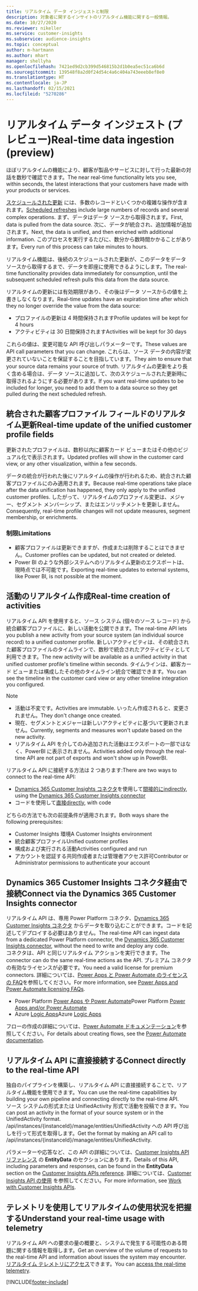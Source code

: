```yaml
---
title: リアルタイム データ インジェストと制限
description: 対象者に関するインサイトのリアルタイム機能に関する一般情報。
ms.date: 10/27/2020
ms.reviewer: nikeller
ms.service: customer-insights
ms.subservice: audience-insights
ms.topic: conceptual
author: m-hartmann
ms.author: mhart
manager: shellyha
ms.openlocfilehash: 7421ed9d2cb399d546815b2d1b0ea5ec51ca6b6d
ms.sourcegitcommit: 139548f8a2d0f24d54c4a6c404a743eeeb8ef8e0
ms.translationtype: HT
ms.contentlocale: ja-JP
ms.lasthandoff: 02/15/2021
ms.locfileid: "5270286"
---
```

# <a name="real-time-data-ingestion-preview"></a><span data-ttu-id="979ce-103">リアルタイム データ インジェスト (プレビュー)</span><span class="sxs-lookup"><span data-stu-id="979ce-103">Real-time data ingestion (preview)</span></span>

<span data-ttu-id="979ce-104">ほぼリアルタイムの機能により、顧客が製品やサービスに対して行った最新の対話を数秒で確認できます。</span><span class="sxs-lookup"><span data-stu-id="979ce-104">The near real-time functionality lets you see, within seconds, the latest interactions that your customers have made with your products or services.</span></span>

<span data-ttu-id="979ce-105">[スケジュールされた更新](system.md#schedule-tab) には、多数のレコードといくつかの複雑な操作が含まれます。</span><span class="sxs-lookup"><span data-stu-id="979ce-105">[Scheduled refreshes](system.md#schedule-tab) include large numbers of records and several complex operations.</span></span> <span data-ttu-id="979ce-106">まず、データはデータ ソースから取得されます。</span><span class="sxs-lookup"><span data-stu-id="979ce-106">First, data is pulled from the data source.</span></span> <span data-ttu-id="979ce-107">次に、データが統合され、追加情報が追加されます。</span><span class="sxs-lookup"><span data-stu-id="979ce-107">Next, the data is unified, and then enriched with additional information.</span></span> <span data-ttu-id="979ce-108">このプロセスを実行するたびに、数分から数時間かかることがあります。</span><span class="sxs-lookup"><span data-stu-id="979ce-108">Every run of this process can take minutes to hours.</span></span>

<span data-ttu-id="979ce-109">リアルタイム機能は、後続のスケジュールされた更新が、このデータをデータ ソースから取得するまで、データを即座に使用できるようにします。</span><span class="sxs-lookup"><span data-stu-id="979ce-109">The real-time functionality provides data immediately for consumption, until the subsequent scheduled refresh pulls this data from the data source.</span></span>

<span data-ttu-id="979ce-110">リアルタイムの更新には有効期限があり、その後はデータ ソースからの値を上書きしなくなります。</span><span class="sxs-lookup"><span data-stu-id="979ce-110">Real-time updates have an expiration time after which they no longer override the value from the data source:</span></span>

- <span data-ttu-id="979ce-111">プロファイルの更新は 4 時間保持されます</span><span class="sxs-lookup"><span data-stu-id="979ce-111">Profile updates will be kept for 4 hours</span></span>
- <span data-ttu-id="979ce-112">アクティビティは 30 日間保持されます</span><span class="sxs-lookup"><span data-stu-id="979ce-112">Activities will be kept for 30 days</span></span>

<span data-ttu-id="979ce-113">これらの値は、変更可能な API 呼び出しパラメーターです。</span><span class="sxs-lookup"><span data-stu-id="979ce-113">These values are API call parameters that you can change.</span></span> <span data-ttu-id="979ce-114">これらは、ソース データの内容が変更されていないことを保証することを目指しています。</span><span class="sxs-lookup"><span data-stu-id="979ce-114">They aim to ensure that your source data remains your source of truth.</span></span> <span data-ttu-id="979ce-115">リアルタイムの更新をより長く含める場合は、データ ソースに追加して、次のスケジュールされた更新時に取得されるようにする必要があります。</span><span class="sxs-lookup"><span data-stu-id="979ce-115">If you want real-time updates to be included for longer, you need to add them to a data source so they get pulled during the next scheduled refresh.</span></span>

## <a name="real-time-update-of-the-unified-customer-profile-fields"></a><span data-ttu-id="979ce-116">統合された顧客プロファイル フィールドのリアルタイム更新</span><span class="sxs-lookup"><span data-stu-id="979ce-116">Real-time update of the unified customer profile fields</span></span>

<span data-ttu-id="979ce-117">更新されたプロファイルは、数秒以内に顧客カード ビューまたはその他のビジュアル化で表示されます。</span><span class="sxs-lookup"><span data-stu-id="979ce-117">Updated profiles will show in the customer card view, or any other visualization, within a few seconds.</span></span>

<span data-ttu-id="979ce-118">データの統合が行われた後にリアルタイムの操作が行われるため、統合された顧客プロファイルにのみ適用されます。</span><span class="sxs-lookup"><span data-stu-id="979ce-118">Because real-time operations take place after the data unification has happened, they only apply to the unified customer profiles.</span></span> <span data-ttu-id="979ce-119">したがって、リアルタイムのプロファイル変更は、メジャー、セグメント メンバーシップ、またはエンリッチメントを更新しません。</span><span class="sxs-lookup"><span data-stu-id="979ce-119">Consequently, real-time profile changes will not update measures, segment membership, or enrichments.</span></span>

### <a name="limitations"></a><span data-ttu-id="979ce-120">制限</span><span class="sxs-lookup"><span data-stu-id="979ce-120">Limitations</span></span>

- <span data-ttu-id="979ce-121">顧客プロファイルは更新できますが、作成または削除することはできません。</span><span class="sxs-lookup"><span data-stu-id="979ce-121">Customer profiles can be updated, but not created or deleted.</span></span>
- <span data-ttu-id="979ce-122">Power BI のような外部システムへのリアルタイム更新のエクスポートは、現時点では不可能です。</span><span class="sxs-lookup"><span data-stu-id="979ce-122">Exporting real-time updates to external systems, like Power BI, is not possible at the moment.</span></span>

## <a name="real-time-creation-of-activities"></a><span data-ttu-id="979ce-123">活動のリアルタイム作成</span><span class="sxs-lookup"><span data-stu-id="979ce-123">Real-time creation of activities</span></span>

<span data-ttu-id="979ce-124">リアルタイム API を使用すると、ソース システム (個々のソース レコード) から統合顧客プロファイルに、新しい活動を公開できます。</span><span class="sxs-lookup"><span data-stu-id="979ce-124">The real-time API lets you publish a new activity from your source system (an individual source record) to a unified customer profile.</span></span> <span data-ttu-id="979ce-125">新しいアクティビティは、その統合された顧客プロファイルのタイムラインで、数秒で統合されたアクティビティとして利用できます。</span><span class="sxs-lookup"><span data-stu-id="979ce-125">The new activity will be available as a unified activity in that unified customer profile's timeline within seconds.</span></span> <span data-ttu-id="979ce-126">タイムラインは、顧客カード ビューまたは構成したその他のタイムライン統合で確認できます。</span><span class="sxs-lookup"><span data-stu-id="979ce-126">You can see the timeline in the customer card view or any other timeline integration you configured.</span></span>

> [!NOTE]
>
> - <span data-ttu-id="979ce-127">活動は不変です。</span><span class="sxs-lookup"><span data-stu-id="979ce-127">Activities are immutable.</span></span> <span data-ttu-id="979ce-128">いったん作成されると、変更されません。</span><span class="sxs-lookup"><span data-stu-id="979ce-128">They don't change once created.</span></span>
> - <span data-ttu-id="979ce-129">現在、セグメントとメジャーは新しいアクティビティに基づいて更新されません。</span><span class="sxs-lookup"><span data-stu-id="979ce-129">Currently, segments and measures won't update based on the new activity.</span></span>
> - <span data-ttu-id="979ce-130">リアルタイム API を介してのみ追加された活動はエクスポートの一部ではなく、PowerBI に表示されません。</span><span class="sxs-lookup"><span data-stu-id="979ce-130">Activities added only through the real-time API are not part of exports and won't show up in PowerBI.</span></span>

<span data-ttu-id="979ce-131">リアルタイム API に接続する方法は 2 つあります:</span><span class="sxs-lookup"><span data-stu-id="979ce-131">There are two ways to connect to the real-time API:</span></span>

- <span data-ttu-id="979ce-132">[Dynamics 365 Customer Insights コネクタ](https://docs.microsoft.com/connectors/customerinsights/)を使用して[間接的に](#connect-via-the-dynamics-365-customer-insights-connector)</span><span class="sxs-lookup"><span data-stu-id="979ce-132">[indirectly](#connect-via-the-dynamics-365-customer-insights-connector), using the [Dynamics 365 Customer Insights connector](https://docs.microsoft.com/connectors/customerinsights/)</span></span>
- <span data-ttu-id="979ce-133">コードを使用して[直接](#connect-directly-to-the-real-time-api)</span><span class="sxs-lookup"><span data-stu-id="979ce-133">[directly](#connect-directly-to-the-real-time-api), with code</span></span>

<span data-ttu-id="979ce-134">どちらの方法でも次の前提条件が適用されます。</span><span class="sxs-lookup"><span data-stu-id="979ce-134">Both ways share the following prerequisites:</span></span>

- <span data-ttu-id="979ce-135">Customer Insights 環境</span><span class="sxs-lookup"><span data-stu-id="979ce-135">A Customer Insights environment</span></span>
- <span data-ttu-id="979ce-136">統合顧客プロファイル</span><span class="sxs-lookup"><span data-stu-id="979ce-136">Unified customer profiles</span></span>
- <span data-ttu-id="979ce-137">構成および実行される活動</span><span class="sxs-lookup"><span data-stu-id="979ce-137">Activities configured and run</span></span>
- <span data-ttu-id="979ce-138">アカウントを認証する共同作成者または管理者アクセス許可</span><span class="sxs-lookup"><span data-stu-id="979ce-138">Contributor or Administrator permissions to authenticate your account</span></span>

## <a name="connect-via-the-dynamics-365-customer-insights-connector"></a><span data-ttu-id="979ce-139">Dynamics 365 Customer Insights コネクタ経由で接続</span><span class="sxs-lookup"><span data-stu-id="979ce-139">Connect via the Dynamics 365 Customer Insights connector</span></span>

<span data-ttu-id="979ce-140">リアルタイム API は、専用 Power Platform コネクタ、[Dynamics 365 Customer Insights コネクタ](https://docs.microsoft.com/connectors/customerinsights/) からデータを取り込むことができます。コードを記述してデプロイする必要はありません。</span><span class="sxs-lookup"><span data-stu-id="979ce-140">The real-time API can ingest data from a dedicated Power Platform connector, the [Dynamics 365 Customer Insights connector](https://docs.microsoft.com/connectors/customerinsights/), without the need to write and deploy any code.</span></span>    
<span data-ttu-id="979ce-141">コネクタは、API と同じリアルタイム アクションを実行できます。</span><span class="sxs-lookup"><span data-stu-id="979ce-141">The connector can do the same real-time actions as the API.</span></span> <span data-ttu-id="979ce-142">プレミアム コネクタの有効なライセンスが必要です。</span><span class="sxs-lookup"><span data-stu-id="979ce-142">You need a valid license for premium connectors.</span></span> <span data-ttu-id="979ce-143">詳細については、[Power Apps と Power Automate のライセンスの FAQ](https://docs.microsoft.com/power-platform/admin/powerapps-flow-licensing-faq)を参照してください。</span><span class="sxs-lookup"><span data-stu-id="979ce-143">For more information, see [Power Apps and Power Automate licensing FAQs](https://docs.microsoft.com/power-platform/admin/powerapps-flow-licensing-faq).</span></span>

- <span data-ttu-id="979ce-144">Power Platform [Power Apps や Power Automate](https://docs.microsoft.com/connectors/)</span><span class="sxs-lookup"><span data-stu-id="979ce-144">Power Platform [Power Apps and/or Power Automate](https://docs.microsoft.com/connectors/)</span></span>
- <span data-ttu-id="979ce-145">Azure [Logic Apps](https://docs.microsoft.com/azure/connectors/apis-list)</span><span class="sxs-lookup"><span data-stu-id="979ce-145">Azure [Logic Apps](https://docs.microsoft.com/azure/connectors/apis-list)</span></span>

<span data-ttu-id="979ce-146">フローの作成の詳細については、[Power Automate ドキュメンテーション](https://docs.microsoft.com/power-automate/)を参照してください。</span><span class="sxs-lookup"><span data-stu-id="979ce-146">For details about creating flows, see the [Power Automate documentation](https://docs.microsoft.com/power-automate/).</span></span>

## <a name="connect-directly-to-the-real-time-api"></a><span data-ttu-id="979ce-147">リアルタイム API に直接接続する</span><span class="sxs-lookup"><span data-stu-id="979ce-147">Connect directly to the real-time API</span></span>

<span data-ttu-id="979ce-148">独自のパイプラインを構築し、リアルタイム API に直接接続することで、リアルタイム機能を使用できます。</span><span class="sxs-lookup"><span data-stu-id="979ce-148">You can use the real-time capabilities by building your own pipeline and connecting directly to the real-time API.</span></span>    
<span data-ttu-id="979ce-149">ソース システムの形式または UnifiedActivity 形式で活動を投稿できます。</span><span class="sxs-lookup"><span data-stu-id="979ce-149">You can post an activity in the format of your source system or in the UnifiedActivity format.</span></span> <span data-ttu-id="979ce-150">/api/instances/{instanceId}/manage/entities/UnifiedActivity への API 呼び出しを行って形式を取得します。</span><span class="sxs-lookup"><span data-stu-id="979ce-150">Get the format by making an API call to /api/instances/{instanceId}/manage/entities/UnifiedActivity.</span></span>

<span data-ttu-id="979ce-151">パラメーターや応答など、この API の詳細については、[Customer Insights API リファレンス](https://developer.ci.ai.dynamics.com/api-details#api=CustomerInsights) の **EntityData** のセクションにあります。</span><span class="sxs-lookup"><span data-stu-id="979ce-151">Details of this API, including parameters and responses, can be found in the **EntityData** section on the [Customer Insights APIs reference](https://developer.ci.ai.dynamics.com/api-details#api=CustomerInsights).</span></span> <span data-ttu-id="979ce-152">詳細については、[Customer Insights API の使用](apis.md) を参照してください。</span><span class="sxs-lookup"><span data-stu-id="979ce-152">For more information, see [Work with Customer Insights APIs](apis.md).</span></span>

## <a name="understand-your-real-time-usage-with-telemetry"></a><span data-ttu-id="979ce-153">テレメトリを使用してリアルタイムの使用状況を把握する</span><span class="sxs-lookup"><span data-stu-id="979ce-153">Understand your real-time usage with telemetry</span></span>

<span data-ttu-id="979ce-154">リアルタイム API への要求の量の概要と、システムで発生する可能性のある問題に関する情報を取得します。</span><span class="sxs-lookup"><span data-stu-id="979ce-154">Get an overview of the volume of requests to the real-time API and information about issues the system may encounter.</span></span> <span data-ttu-id="979ce-155">[リアルタイム テレメトリにアクセス](system.md#api-usage-tab)できます。</span><span class="sxs-lookup"><span data-stu-id="979ce-155">You can [access the real-time telemetry](system.md#api-usage-tab).</span></span> 


[!INCLUDE[footer-include](../includes/footer-banner.md)]